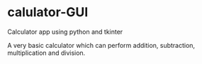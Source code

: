 # calulator-GUI
Calculator app using python and tkinter

A very basic calculator which can perform addition, subtraction, multiplication and division.
